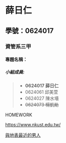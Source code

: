 # 薛日仁

## 學號：0624017

### 資管系三甲

#### 專題名稱：

##### 小組成員:

> * **0624017 薛日仁**
> * 0624061 邱美萱
> * 0624027 陳水墻
> * ~~0624073 楊凱勛~~

HOMEWORK

<https://www.nkust.edu.tw/>

[與地表最近的男人](https://www.facebook.com/cyrus.yang.7)
